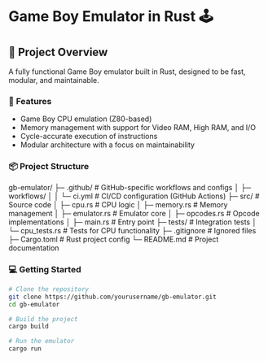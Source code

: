 # Game Boy Emulator in Rust 🕹️

## 🚀 **Project Overview**
A fully functional Game Boy emulator built in Rust, designed to be fast, modular, and maintainable.

### 🧰 **Features**
- Game Boy CPU emulation (Z80-based)
- Memory management with support for Video RAM, High RAM, and I/O
- Cycle-accurate execution of instructions
- Modular architecture with a focus on maintainability

### 📦 **Project Structure**
gb-emulator/
├─ .github/                # GitHub-specific workflows and configs
│   ├─ workflows/
│   │   └─ ci.yml          # CI/CD configuration (GitHub Actions)
├─ src/                    # Source code
│   ├─ cpu.rs              # CPU logic
│   ├─ memory.rs           # Memory management
│   ├─ emulator.rs         # Emulator core
│   ├─ opcodes.rs          # Opcode implementations
│   ├─ main.rs             # Entry point
├─ tests/                  # Integration tests
│   └─ cpu_tests.rs        # Tests for CPU functionality
├─ .gitignore              # Ignored files
├─ Cargo.toml              # Rust project config
└─ README.md               # Project documentation


### 💻 **Getting Started**
```bash
# Clone the repository
git clone https://github.com/yourusername/gb-emulator.git
cd gb-emulator

# Build the project
cargo build

# Run the emulator
cargo run
```